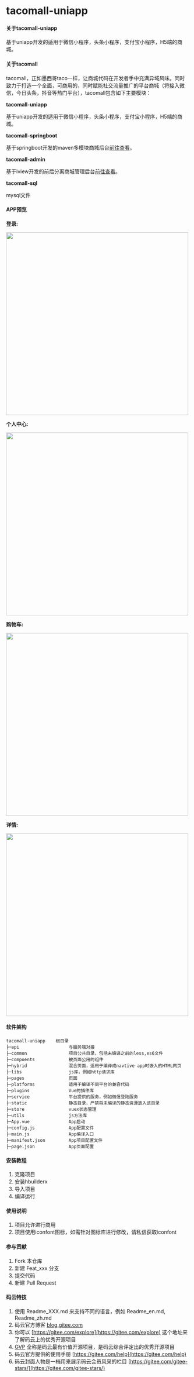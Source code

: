 # tacomall-uniapp

#### 关于tacomall-uniapp
基于uniapp开发的适用于微信小程序，头条小程序，支付宝小程序，H5端的商城。


#### 关于tacomall
tacomall，正如墨西哥taco一样，让商城代码在开发者手中充满异域风味。同时致力于打造一个全面，可商用的，同时赋能社交流量推广的平台商城（将接入微信，今日头条，抖音等热门平台），tacomall包含如下主要模块：

**tacomall-uniapp**

基于uniapp开发的适用于微信小程序，头条小程序，支付宝小程序，H5端的商城。

**tacomall-springboot**

基于springboot开发的maven多模块商城后台[前往查看](https://gitee.com/running-cat/tacomall-springboot)。

**tacomall-admin**

基于iview开发的前后分离商城管理后台[前往查看](https://gitee.com/running-cat/tacomall-admin)。

**tacomall-sql**

mysql文件


#### APP预览

**登录:**

<img src='https://cdn.kyeteo.cn/tacomall/login.jpg' height='500px'>

**个人中心:**

<img src='https://cdn.kyeteo.cn/tacomall/center.jpg' height='500px'>

**购物车:**

<img src='https://cdn.kyeteo.cn/tacomall/cart.jpg' height='500px'>

**详情:**

<img src='https://cdn.kyeteo.cn/tacomall/goods.jpg' height='500px'>

#### 软件架构

~~~
tacomall-uniapp    根目录
├─api                   与服务端对接
├─common                项目公共目录，包括未编译之前的less,es6文件
├─compoents             被页面公用的组件
├─hybrid                混合页面，适用于编译成navtive app时嵌入的HTML网页
├─libs                  js库，例如http请求库
├─pages                 页面
├─platforms             适用于编译不同平台的兼容代码
├─plugins               Vue的插件库
├─service               平台提供的服务，例如微信登陆服务
├─static                静态目录，严禁将未编译的静态资源放入该目录
├─store                 vuex状态管理
├─utils                 js方法库
├─App.vue               App启动
├─config.js             App配置文件
├─main.js               App编译入口
├─manifest.json         App项目配置文件
├─page.json             App页面配置
~~~


#### 安装教程

1.  克隆项目
2.  安装hbuilderx
3.  导入项目
4.  编译运行

#### 使用说明

1.  项目允许进行商用
2.  项目使用iconfont图标，如需针对图标库进行修改，请私信获取iconfont

#### 参与贡献

1.  Fork 本仓库
2.  新建 Feat_xxx 分支
3.  提交代码
4.  新建 Pull Request


#### 码云特技

1.  使用 Readme\_XXX.md 来支持不同的语言，例如 Readme\_en.md, Readme\_zh.md
2.  码云官方博客 [blog.gitee.com](https://blog.gitee.com)
3.  你可以 [https://gitee.com/explore](https://gitee.com/explore) 这个地址来了解码云上的优秀开源项目
4.  [GVP](https://gitee.com/gvp) 全称是码云最有价值开源项目，是码云综合评定出的优秀开源项目
5.  码云官方提供的使用手册 [https://gitee.com/help](https://gitee.com/help)
6.  码云封面人物是一档用来展示码云会员风采的栏目 [https://gitee.com/gitee-stars/](https://gitee.com/gitee-stars/)
